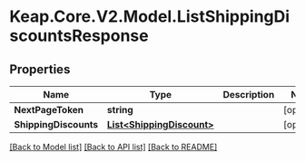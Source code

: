 # Keap.Core.V2.Model.ListShippingDiscountsResponse

## Properties

Name | Type | Description | Notes
------------ | ------------- | ------------- | -------------
**NextPageToken** | **string** |  | [optional] 
**ShippingDiscounts** | [**List&lt;ShippingDiscount&gt;**](ShippingDiscount.md) |  | [optional] 

[[Back to Model list]](../README.md#documentation-for-models) [[Back to API list]](../README.md#documentation-for-api-endpoints) [[Back to README]](../README.md)

